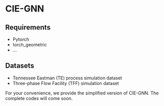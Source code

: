 # CIE-GNN
<!-- Casual Inference-Enabled Graph Neural Networks for Generalized Fault Diagnosis in Industrial IoT System --->
## Requirements 
- Pytorch
- torch_geometric
- ...
## Datasets
- Tennessee Eastman (TE) process simulation dataset
- Three-phase Flow Facility (TFF) simulation dataset 

For your convenience, we provide the simplified version of CIE-GNN. The complete codes will come soon.

